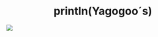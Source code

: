 <h1 align="center">println(Yagogoo´s)</h1>

<img src="https://images.steamusercontent.com/ugc/885384897173592716/7E544BBB0817EB5C0F103E9A7EEC77F5CC3140D7/">
